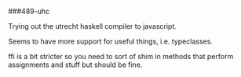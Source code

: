 ###489-uhc

Trying out the utrecht haskell compiler to javascript.

Seems to have more support for useful things, i.e. typeclasses.

ffi is a bit stricter so you need to sort of shim in methods that
perform assignments and stuff but should be fine.